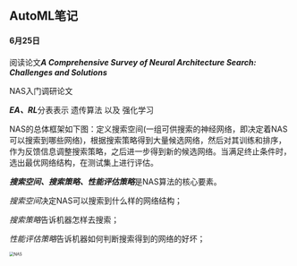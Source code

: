 ## AutoML笔记

#### 6月25日

阅读论文***A Comprehensive Survey of Neural Architecture Search: Challenges and Solutions***

NAS入门调研论文

***EA、RL***分表表示 遗传算法 以及 强化学习

NAS的总体框架如下图：定义搜索空间(一组可供搜索的神经网络，即决定着NAS可以搜索到哪些网络)，根据搜索策略得到大量候选网络，然后对其训练和排序，作为反馈信息调整搜索策略，之后进一步得到新的候选网络。当满足终止条件时，选出最优网络结构，在测试集上进行评估。

***搜索空间、搜索策略、性能评估策略***是NAS算法的核心要素。

*搜索空间*决定NAS可以搜索到什么样的网络结构；

*搜索策略*告诉机器怎样去搜索；

*性能评估策略*告诉机器如何判断搜索得到的网络的好坏；

<img src="D:\SAIC_Work\Git\AutoML\img\062501.png" alt="NAS" style="zoom:50%;" />

